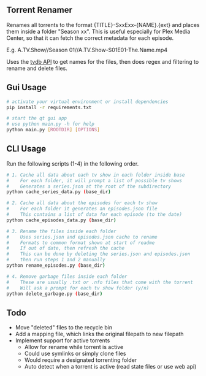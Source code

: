 ## Torrent Renamer
Renames all torrents to the format {TITLE}-SxxExx-{NAME}.{ext} and places them inside a folder "Season xx". This is useful especially for Plex Media Center, so that it can fetch the correct metadata for each episode.

E.g. A.TV.Show//Season 01//A.TV.Show-S01E01-The.Name.mp4

Uses the 
[tvdb API](https://api.thetvdb.com/swagger)
to get names for the files, then does regex and filtering to rename and delete files.

## Gui Usage
```bash
# activate your virtual environment or install dependencies
pip install -r requirements.txt

# start the qt gui app
# use python main.py -h for help
python main.py [ROOTDIR] [OPTIONS]
```

## CLI Usage
Run the following scripts (1-4) in the following order.

```bash
# 1. Cache all data about each tv show in each folder inside base
#    For each folder, it will prompt a list of possible tv shows
#    Generates a series.json at the root of the subdirectory
python cache_series_data.py (base_dir)

# 2. Cache all data about the episodes for each tv show
#    For each folder it generates an episodes.json file
#    This contains a list of data for each episode (to the date)
python cache_episodes_data.py (base_dir)

# 3. Rename the files inside each folder
#    Uses series.json and episodes.json cache to rename
#    Formats to common format shown at start of readme
#    If out of date, then refresh the cache
#    This can be done by deleting the series.json and episodes.json 
#    then run steps 1 and 2 manually
python rename_episodes.py (base_dir)

# 4. Remove garbage files inside each folder
#    These are usually .txt or .nfo files that come with the torrent
#    Will ask a prompt for each tv show folder (y/n)
python delete_garbage.py (base_dir)
```

## Todo
- Move "deleted" files to the recycle bin
- Add a mapping file, which links the original filepath to new filepath
- Implement support for active torrents 
  - Allow for rename while torrent is active
  - Could use symlinks or simply clone files
  - Would require a designated torrenting folder
  - Auto detect when a torrent is active (read state files or use web api)